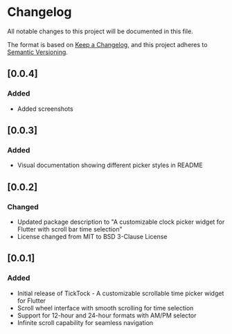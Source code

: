 # Changelog

All notable changes to this project will be documented in this file.

The format is based on [Keep a Changelog](https://keepachangelog.com/en/1.0.0/),
and this project adheres to [Semantic Versioning](https://semver.org/spec/v2.0.0.html).

## [0.0.4]

### Added
- Added screenshots

## [0.0.3]

### Added
- Visual documentation showing different picker styles in README

## [0.0.2]

### Changed
- Updated package description to "A customizable clock picker widget for Flutter with scroll bar time selection"
- License changed from MIT to BSD 3-Clause License

## [0.0.1]

### Added
- Initial release of TickTock - A customizable scrollable time picker widget for Flutter
- Scroll wheel interface with smooth scrolling for time selection
- Support for 12-hour and 24-hour formats with AM/PM selector
- Infinite scroll capability for seamless navigation
